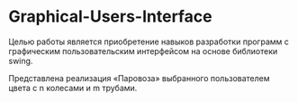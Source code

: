 # Graphical-Users-Interface

Целью работы является приобретение навыков разработки программ с графическим пользовательским интерфейсом на основе библиотеки swing.

Представлена реализация «Паровоза» выбранного пользователем цвета с n колесами и m трубами.
